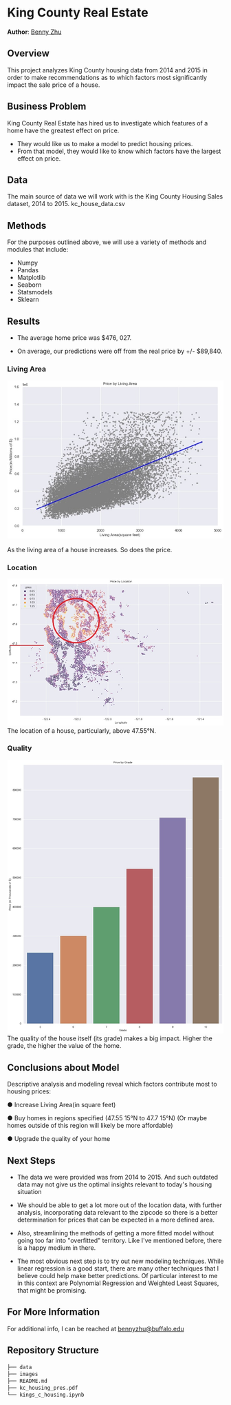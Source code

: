 

# King County Real Estate


**Author**: [Benny Zhu](mailto:bennyzhu@buffalo.edu)

## **Overview**
 
This project analyzes King County housing data from 2014 and 2015 in order to make recommendations as to which factors most significantly impact the sale price of a house.

## **Business Problem**


King County Real Estate has hired us to investigate which features of a home have the greatest effect on price.

* They would like us to make a model to predict housing prices.
* From that model, they would like to know which factors have the largest effect on price.




## **Data**

The main source of data we will work with is the King County Housing Sales dataset, 2014 to 2015.
    kc_house_data.csv


## **Methods**

For the purposes outlined above, we will use a variety of methods and modules that include:

* Numpy
* Pandas
* Matplotlib
* Seaborn
* Statsmodels
* Sklearn

## **Results**

* The average home price was $476, 027. 

* On average, our predictions were off from the real price by +/- $89,840. 


### **Living Area**
!["scatterplot for price and living space sqft"](housing_project_images/price_and_house_living_space_new_5_11_21.jpg)

As the living area of a house increases. So does the price.



### **Location**
!["scatterplot colored inferno format of price and location King County, WA area"](housing_project_images/price_and_location_final.jpg)
The location of a house, particularly, above 47.55°N.



### **Quality**
!["barplot of different colors for price and grade of home"](housing_project_images/price_and_house_grade_new_5_11_21.jpg)
The quality of the house itself (its grade) makes a big impact. Higher the grade, the higher the value of the home.





## **Conclusions about Model**

Descriptive analysis and modeling reveal which factors contribute most to housing prices: 

● Increase Living Area(in square feet) 

● Buy homes in regions specified (47.55 15°N to 47.7 15°N) (Or 
    maybe homes outside of this region will likely be more affordable) 
    
● Upgrade the quality of your home

## **Next Steps**

* The data we were provided was from 2014 to 2015. And such outdated data may not give us the optimal insights relevant to 
  today's housing situation

* We should be able to get a lot more out of the location data, with further analysis, incorporating data relevant to the 
  zipcode so there is a better determination for prices that can be expected in a more defined area.

* Also, streamlining the methods of getting a more fitted model without going too far into "overfitted" territory. 
  Like I've mentioned before, there is a happy medium in there.

* The most obvious next step is to try out new modeling techniques.  While linear regression is a good start, there are many 
  other techniques that I believe could help make better predictions.  Of particular interest to me in this context are 
  Polynomial Regression and Weighted Least Squares, that might be promising.

## **For More Information**


For additional info, I can be reached at [bennyzhu@buffalo.edu](mailto:bennyzhu@buffalo.edu)


## Repository Structure

```
├── data
├── images
├── README.md
├── kc_housing_pres.pdf
└── kings_c_housing.ipynb
```
